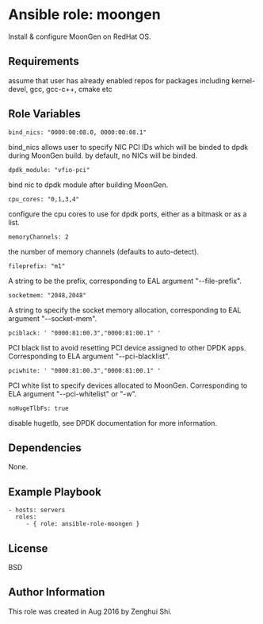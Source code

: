 
Ansible role: moongen
=========

Install & configure MoonGen on RedHat OS.

Requirements
------------

assume that user has already enabled repos for packages including kernel-devel, gcc, gcc-c++, cmake etc

Role Variables
--------------

    bind_nics: "0000:00:08.0, 0000:00:08.1"

bind_nics allows user to specify NIC PCI IDs which will be binded to dpdk during MoonGen build. by default, no NICs will be binded.

    dpdk_module: "vfio-pci"

bind nic to dpdk module after building MoonGen.

    cpu_cores: "0,1,3,4"

configure the cpu cores to use for dpdk ports, either as a bitmask or as a list.

    memoryChannels: 2

the number of memory channels (defaults to auto-detect).

    fileprefix: "m1"

A string to be the prefix, corresponding to EAL argument "--file-prefix".

    socketmem: "2048,2048"

A string to specify the socket memory allocation, corresponding to EAL argument "--socket-mem".

    pciblack: ' "0000:81:00.3","0000:81:00.1" '

PCI black list to avoid resetting PCI device assigned to other DPDK apps. Corresponding to ELA argument "--pci-blacklist".

    pciwhite: ' "0000:81:00.3","0000:81:00.1" '

PCI white list to specify devices allocated to MoonGen. Corresponding to ELA argument "--pci-whitelist" or "-w".

    noHugeTlbFs: true

disable hugetlb, see DPDK documentation for more information.

Dependencies
------------

None.

Example Playbook
----------------


    - hosts: servers
      roles:
         - { role: ansible-role-moongen }

License
-------

BSD

Author Information
------------------

This role was created in Aug 2016 by Zenghui Shi.

